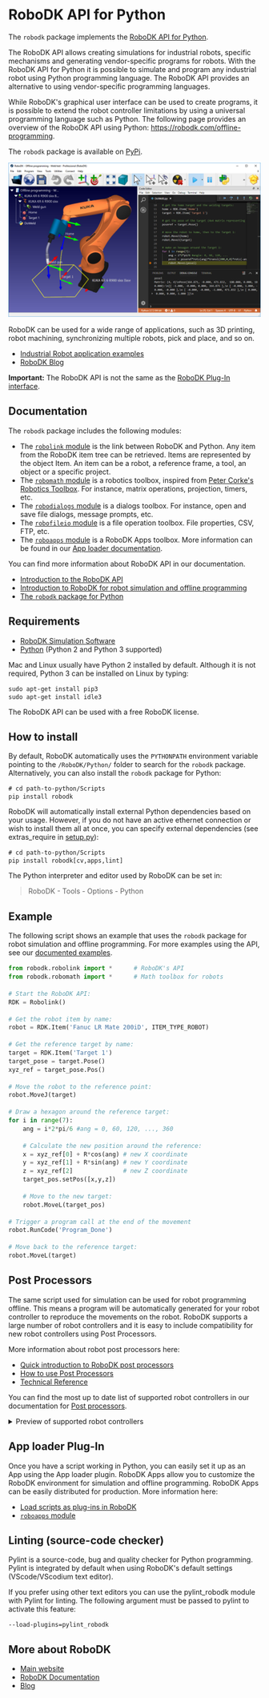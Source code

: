RoboDK API for Python
=======================

The `robodk` package implements the [RoboDK API for Python](https://robodk.com/doc/en/PythonAPI/index.html).

The RoboDK API allows creating simulations for industrial robots, specific mechanisms and generating vendor-specific programs for robots.
With the RoboDK API for Python it is possible to simulate and program any industrial robot using Python programming language. 
The RoboDK API provides an alternative to using vendor-specific programming languages.

While RoboDK's graphical user interface can be used to create programs, it is possible to extend the robot controller limitations by using a universal programming language such as Python.
The following page provides an overview of the RoboDK API using Python: <https://robodk.com/offline-programming>.

The `robodk` package is available on [PyPi](https://pypi.python.org/pypi/robodk/).

![Python programming in RoboDK](./Python-Programming-RoboDK.png)

RoboDK can be used for a wide range of applications, such as 3D printing, robot machining, synchronizing multiple robots, pick and place, and so on.
 * [Industrial Robot application examples](https://robodk.com/examples)
 * [RoboDK Blog](https://robodk.com/blog)

**Important:** The RoboDK API is not the same as the [RoboDK Plug-In interface](https://robodk.com/doc/en/PlugIns/index.html).

Documentation
---------------

The `robodk` package includes the following modules:

* The [`robolink` module](https://robodk.com/doc/en/PythonAPI/robodk.html#robolink-py) is the link between RoboDK and Python. Any item from the RoboDK item tree can be retrieved. Items are represented by the object Item. An item can be a robot, a reference frame, a tool, an object or a specific project.
* The [`robomath` module](https://robodk.com/doc/en/PythonAPI/robodk.html#robomath-py) is a robotics toolbox, inspired from [Peter Corke's Robotics Toolbox](https://petercorke.com/toolboxes/robotics-toolbox/). For instance, matrix operations, projection, timers, etc.
* The [`robodialogs` module](https://robodk.com/doc/en/PythonAPI/robodk.html#robodialogs-py) is a dialogs toolbox. For instance, open and save file dialogs, message prompts, etc.
* The [`robofileio` module](https://robodk.com/doc/en/PythonAPI/robodk.html#robofileio-py) is a file operation toolbox. File properties, CSV, FTP, etc.
* The [`roboapps` module](https://robodk.com/doc/en/PythonAPI/robodk.html#roboapps-py) is a RoboDK Apps toolbox. More information can be found in our [App loader documentation](https://github.com/RoboDK/Plug-In-Interface/tree/master/PluginAppLoader).


You can find more information about RoboDK API in our documentation.
 * [Introduction to the RoboDK API](https://robodk.com/doc/en/RoboDK-API.html#PythonAPI)
 * [Introduction to RoboDK for robot simulation and offline programming](https://robodk.com/offline-programming)
 * [The `robodk` package for Python](https://robodk.com/doc/en/PythonAPI/index.html)

Requirements
------------
* [RoboDK Simulation Software](https://robodk.com/download)
* [Python](https://www.python.org/downloads/) (Python 2 and Python 3 supported)

Mac and Linux usually have Python 2 installed by default. Although it is not required, Python 3 can be installed on Linux by typing:
```
sudo apt-get install pip3
sudo apt-get install idle3
```

The RoboDK API can be used with a free RoboDK license.

How to install
-------------------
By default, RoboDK automatically uses the `PYTHONPATH` environment variable pointing to the `/RoboDK/Python/` folder to search for the `robodk` package. Alternatively, you can also install the `robodk` package for Python:
```
# cd path-to-python/Scripts
pip install robodk
```

RoboDK will automatically install external Python dependencies based on your usage. However, if you do not have an active ethernet connection or wish to install them all at once, you can specify external dependencies (see extras_require in [setup.py](./setup.py)):
```
# cd path-to-python/Scripts
pip install robodk[cv,apps,lint]
```

The Python interpreter and editor used by RoboDK can be set in:
>RoboDK - Tools - Options - Python

Example
------------

The following script shows an example that uses the `robodk` package for robot simulation and offline programming. For more examples using the API, see our [documented examples](https://robodk.com/doc/en/PythonAPI/examples.html).

```python
from robodk.robolink import *      # RoboDK's API
from robodk.robomath import *      # Math toolbox for robots

# Start the RoboDK API:
RDK = Robolink()

# Get the robot item by name:
robot = RDK.Item('Fanuc LR Mate 200iD', ITEM_TYPE_ROBOT)

# Get the reference target by name:
target = RDK.Item('Target 1')
target_pose = target.Pose()
xyz_ref = target_pose.Pos()

# Move the robot to the reference point:
robot.MoveJ(target)

# Draw a hexagon around the reference target:
for i in range(7):
    ang = i*2*pi/6 #ang = 0, 60, 120, ..., 360

    # Calculate the new position around the reference:
    x = xyz_ref[0] + R*cos(ang) # new X coordinate
    y = xyz_ref[1] + R*sin(ang) # new Y coordinate
    z = xyz_ref[2]              # new Z coordinate
    target_pos.setPos([x,y,z])

    # Move to the new target:
    robot.MoveL(target_pos)

# Trigger a program call at the end of the movement
robot.RunCode('Program_Done')

# Move back to the reference target:
robot.MoveL(target)
```

Post Processors
------------------

The same script used for simulation can be used for robot programming offline. This means a program will be automatically generated for your robot controller to reproduce the movements on the robot.
RoboDK supports a large number of robot controllers and it is easy to include compatibility for new robot controllers using Post Processors.

More information about robot post processors here:

 * [Quick introduction to RoboDK post processors](https://robodk.com/help#PostProcessor)
 * [How to use Post Processors](https://robodk.com/doc/en/Post-Processors.html)
 * [Technical Reference](https://robodk.com/doc/en/PythonAPI/postprocessor.html)


You can find the most up to date list of supported robot controllers in our documentation for [Post processors](https://robodk.com/doc/en/Post-Processors.html#AvailablePosts).

<details>
<summary>Preview of supported robot controllers</summary>

* ABB RAPID IRC5: for ABB IRC5 robot controllers
* ABB RAPID S4C: for ABB S4C robot controllers
* Adept Vplus: for Adept V+ programming language
* Allen Bradley Logix5000: for Allen Bradley Logix5000 PLC
* Aubo: for AUBO robot controllers
* CLOOS: for CLOOS robot controllers
* Comau C5G: for Comau C5G robot controllers
* Denso PAC: for Denso RC7 (and older) robot controllers (PAC programming language)
* Denso RC8: for Denso RC8 (and newer) robot controllers (PacScript programming language)
* Dobot: for educational Dobot robots
* Doosan: for Doosan collaborative robots
* Epson: for Epson robot controllers
* Fanuc R30iA: for Fanuc R30iA and R30iB robot controllers
* Fanuc R30iA_Arc: for Fanuc Arc welding
* Fanuc RJ3: for Fanuc RJ3 robot controllers
* GCode BnR: for B&R robot controllers
* GSK: for GSK robots
* HCR: for Hanwha robot controllers
* HIWIN HRSS: for HIWIN robots
* Hyundai: for Hyundai robot controllers
* KAIRO: for Keba Kairo robot controllers
* Kinova: for Kinova robots
* Kawasaki: for Kawasaki AS robot controllers
* KUKA IIWA: for KUKA IIWA sunrise programming in Java
* KUKA KRC2: for KUKA KRC2 robot controllers
* KUKA KRC2_CamRob: for KUKA CamRob milling option
* KUKA KRC2_DAT: for KUKA KRC2 robot controllers including DAT data files
* KUKA KRC4: for KUKA KRC4 robot controllers
* KUKA KRC4_Config: for KUKA KRC4 robot controllers with configuration data in each line
* KUKA KRC4_DAT: for KUKA KRC4 robot controllers including DAT data files
* Mecademic: for Mecademic's script code required by the Meca500 robot
* Mecademic Python: it generates a Python script that can control the Mecademic Meca500 robot remotely.
* Mitsubishi: for Mitsubishi robot controllers
* Motoman/Yaskawa: for different Motoman robot controllers using Inform II and Inform III (JBI)
* Nachi AX FD: for Nachi AX and FD robot controllers
* Omron: for Omron/Techman robot controllers
* OTC: for Daihen OTC robot controllers
* Panasonic: For Panasonic PRG programs (requires Panasonic G2PC tools to compile ASCII files to binary files)
* Precise: for Precise Scara robots
* Robostar: for Robostar robot controllers
* Siasun: for Siasun robot controllers
* Siemens_Sinumerik: for Siemens Sinumerik ROBX robot controller
* Staubli VAL3: to generate Staubli VAL3 robot programs (CS8 controllers and later). It inlines the robot movements.
* Staubli VAL3_Machining: for Staubli VAL3 controllers that have the Machining HSM option.
* Staubli S6: for Staubli S6 robot controllers
* Toshiba: for Toshiba robots
* Techman: for Omron/Techman robot controllers
* Universal Robots: for UR robots, it generates linear movements as pose targets
* Universal Robots URP: for UR robots, it generates a URP that can be loaded and modified in Polyscope (the UR robot controller)
* Universal Robots_RobotiQ: for UR robots including support for RobotiQ gripper
* Universal Robots_MoveP: for UR robots, it generates linear movements as MoveP commands
* Yamaha: for Yamaha robots
</details>


App loader Plug-In
---------------------
Once you have a script working in Python, you can easily set it up as an App using the App loader plugin. 
RoboDK Apps allow you to customize the RoboDK environment for simulation and offline programming.
RoboDK Apps can be easily distributed for production. More information here:

* [Load scripts as plug-ins in RoboDK](https://github.com/RoboDK/Plug-In-Interface/tree/master/PluginAppLoader)
* [`roboapps` module](https://robodk.com/doc/en/PythonAPI/robodk.html#roboapps-py)


Linting (source-code checker)
-------------------------------
Pylint is a source-code, bug and quality checker for Python programming. Pylint is integrated by default when using RoboDK's default settings (VScode/VScodium text editor).

If you prefer using other text editors you can use the pylint_robodk module with Pylint for linting. The following argument must be passed to pylint to activate this feature:
```
--load-plugins=pylint_robodk
```


More about RoboDK
----------------

* [Main website](https://robodk.com/)
* [RoboDK Documentation](https://robodk.com/doc/en/Basic-Guide.html)
* [Blog](https://robodk.com/blog)
